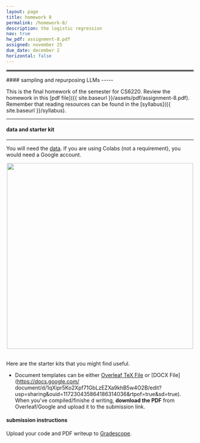 ```yaml
---
layout: page
title: homework 8
permalink: /homework-8/
description: the logistic regression
nav: true
hw_pdf: assignment-8.pdf
assigned: november 25
due_date: december 2
horizontal: false
---
```


<hr style="border:2px solid gray">
#### sampling and repurposing LLMs
-----

This is the final homework of the semester for CS6220. Review the homework in this [pdf file]({{ site.baseurl }}/assets/pdf/assignment-8.pdf). Remember that reading resources can be found in the [syllabus]({{ site.baseurl }}/syllabus).

-----
#### data and starter kit
-----

You will need the [data](https://course.ccs.neu.edu/cs6220/fall2023/homework-8/). If you are using Colabs (not a requirement), you would need a Google account.

<center>
<img 
  src="https://images.immediate.co.uk/production/volatile/sites/7/2018/01/TIT011DJ_0-345b632.jpg"
  width="500" height="auto">
</center>
<br>

Here are the starter kits that you might find useful.

* Document templates can be either [Overleaf TeX File](https://www.overleaf.com/read/zfwcfsbbgtxj) or [DOCX File](https://docs.google.com/
document/d/1qXipr5Ko2Xpf71GbLzEZXa9khB5w4O2B/edit?usp=sharing&ouid=117230435864186314036&rtpof=true&sd=true). When you've compiled/finishe
d writing, **download the PDF** from Overleaf/Google and upload it to the submission link. 


#### submission instructions

Upload your code and PDF writeup to [Gradescope](http://gradescope.com).

